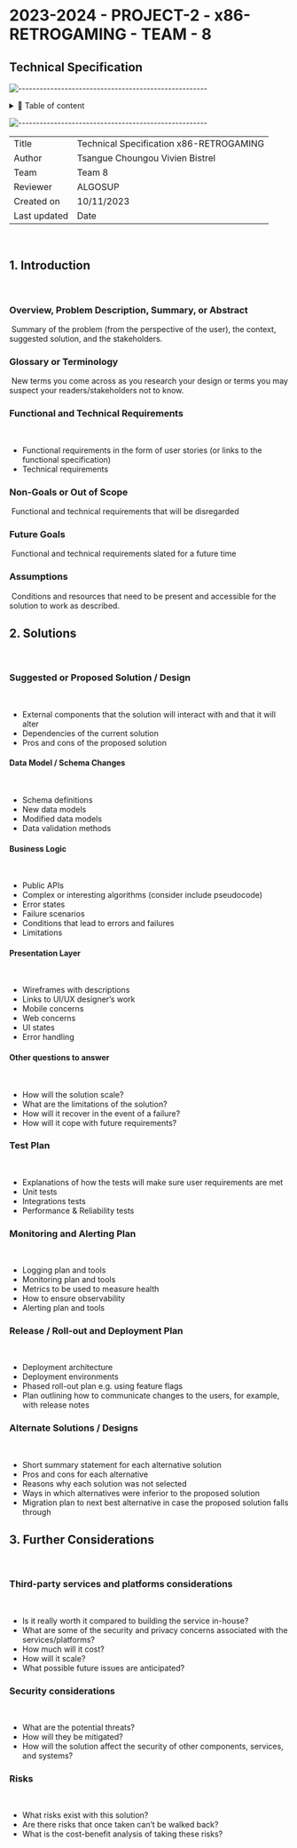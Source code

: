 # 2023-2024 - PROJECT-2 - x86-RETROGAMING - TEAM - 8
## Technical Specification 

![-----------------------------------------------------](https://raw.githubusercontent.com/andreasbm/readme/master/assets/lines/rainbow.png)

<details>
<summary>📖 Table of content</summary>

- [2023-2024 - PROJECT-2 - x86-RETROGAMING - TEAM - 8](#2023-2024---project-2---x86-retrogaming---team---8)
  - [Technical Specifications](#functional-specifications)
    - [**1. Introduction:**](#1-introduction)
        - [**2. Solution**](#2-project-overview)
    - [**2. Solution**](#2-project-overview)
      - [**1. Project Scope:**](#1-project-scope)
      - [**2. Objective:**](#2-objective)
      - [**3. Personas \& Use Case**](#3-personas--use-case)
      - [**4. Functionality**](#4-functionality)
      - [**5. Milestones**](#5-milestones)
      - [**6. Interfaces**](#6-interfaces)
      - [**7. Risk \& Assumption**](#7-risk--assumption)
      - [**8. Evaluation criteria**](#8-evaluation-criteria)
      - [**9. Conclusion**](#9-conclusion)
    - [**References**](#references)
    - [**Glossary**](#glossary)

</details>

![-----------------------------------------------------](https://raw.githubusercontent.com/andreasbm/readme/master/assets/lines/rainbow.png)



| | |
| ----- | ----- |
| Title | Technical Specification x86-RETROGAMING |
| Author | Tsangue Choungou Vivien Bistrel|
| Team | Team 8 |
| Reviewer | ALGOSUP |
| Created on | 10/11/2023 |
| Last updated | Date |
​
## 1. Introduction
​
### Overview, Problem Description, Summary, or Abstract
​
Summary of the problem (from the perspective of the user), the context, suggested solution, and the stakeholders.
​
### Glossary or Terminology
​
New terms you come across as you research your design or terms you may suspect your readers/stakeholders not to know.
​
### Functional and Technical Requirements
​
- Functional requirements in the form of user stories (or links to the functional specification)
- Technical requirements
​
### Non-Goals or Out of Scope
​
Functional and technical requirements that will be disregarded
​
### Future Goals
​
Functional and technical requirements slated for a future time
​
### Assumptions
​
Conditions and resources that need to be present and accessible for the solution to work as described.
​
## 2. Solutions
​
### Suggested or Proposed Solution / Design
​
- External components that the solution will interact with and that it will alter
- Dependencies of the current solution
- Pros and cons of the proposed solution
​
#### Data Model / Schema Changes
​
- Schema definitions
- New data models
- Modified data models
- Data validation methods
​
#### Business Logic
​
- Public APIs
- Complex or interesting algorithms (consider include pseudocode)
- Error states
- Failure scenarios
- Conditions that lead to errors and failures
- Limitations
​
#### Presentation Layer
​
- Wireframes with descriptions
- Links to UI/UX designer’s work
- Mobile concerns
- Web concerns
- UI states
- Error handling
​
#### Other questions to answer
​
- How will the solution scale?
- What are the limitations of the solution?
- How will it recover in the event of a failure?
- How will it cope with future requirements?
​
### Test Plan
​
- Explanations of how the tests will make sure user requirements are met
- Unit tests
- Integrations tests
- Performance & Reliability tests
​
### Monitoring and Alerting Plan
​
- Logging plan and tools
- Monitoring plan and tools
- Metrics to be used to measure health
- How to ensure observability
- Alerting plan and tools
​
### Release / Roll-out and Deployment Plan
​
- Deployment architecture
- Deployment environments
- Phased roll-out plan e.g. using feature flags
- Plan outlining how to communicate changes to the users, for example, with release notes
​
### Alternate Solutions / Designs
​
- Short summary statement for each alternative solution
- Pros and cons for each alternative
- Reasons why each solution was not selected
- Ways in which alternatives were inferior to the proposed solution
- Migration plan to next best alternative in case the proposed solution falls through
​
## 3. Further Considerations
​
### Third-party services and platforms considerations
​
- Is it really worth it compared to building the service in-house?
- What are some of the security and privacy concerns associated with the services/platforms?
- How much will it cost?
- How will it scale?
- What possible future issues are anticipated?
​
### Security considerations
​
- What are the potential threats?
- How will they be mitigated?
- How will the solution affect the security of other components, services, and systems?
​
### Risks
​
- What risks exist with this solution?
- Are there risks that once taken can’t be walked back?
- What is the cost-benefit analysis of taking these risks?